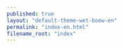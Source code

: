 ```yaml
---
published: true
layout: "default-theme-wet-boew-en"
permalink: "index-en.html"
filename_root: "index"
---
```

